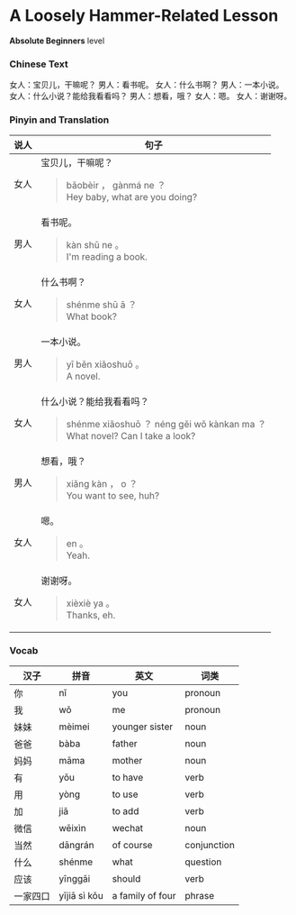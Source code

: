# A Loosely Hammer-Related Lesson
**Absolute Beginners** level
### Chinese Text
女人：宝贝儿，干嘛呢？
男人：看书呢。
女人：什么书啊？
男人：一本小说。
女人：什么小说？能给我看看吗？
男人：想看，哦？
女人：嗯。
女人：谢谢呀。

### Pinyin and Translation
|说人|句子|
|----|----|
|女人|宝贝儿，干嘛呢？<blockquote>bǎobèir ， gànmá ne ？<br />Hey baby, what are you doing?</blockquote>|
|男人|看书呢。<blockquote>kàn shū ne 。<br />I'm reading a book.</blockquote>|
|女人|什么书啊？<blockquote>shénme shū ā ？<br />What book?</blockquote>|
|男人|一本小说。<blockquote>yī běn xiǎoshuō 。<br />A novel.</blockquote>|
|女人|什么小说？能给我看看吗？<blockquote>shénme xiǎoshuō ？ néng gěi wǒ kànkan ma ？<br />What novel? Can I take a look?</blockquote>|
|男人|想看，哦？<blockquote>xiǎng kàn ， o ？<br />You want to see, huh?</blockquote>|
|女人|嗯。<blockquote>en 。<br />Yeah.</blockquote>|
|女人|谢谢呀。<blockquote>xièxiè ya 。<br />Thanks, eh.</blockquote>|
### Vocab
|汉子|拼音|英文|词类|
|----|----|----|----|
|你|nǐ|you|pronoun|
|我|wǒ|me|pronoun|
|妹妹|mèimei|younger sister|noun|
|爸爸|bàba|father|noun|
|妈妈|māma|mother|noun|
|有|yǒu|to have|verb|
|用|yòng|to use|verb|
|加|jiā|to add|verb|
|微信|wēixìn|wechat|noun|
|当然|dāngrán|of course|conjunction|
|什么|shénme|what|question|
|应该|yīnggāi|should|verb|
|一家四口|yījiā sì kǒu|a family of four|phrase|